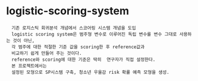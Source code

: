 # logistic-scoring-system  
   
      기존 로지스틱 회귀분석 개념에서 스코어링 시스템 개념을 도입
      logistic scoring system은 범주형 변수로 이루어진 독립 변수를 변수 그대로 사용하는 것이 아닌,
      각 범주에 대한 적절한 기준 값을 scoring한 후 reference값과
      비교하기 쉽게 만들어 주는 것이다.
      reference와 scoring에 대한 기준은 딱히  연구자가 직접 설정한다.
      본 프로젝트에서는 
      설정된 모형으로 SP시스템 구축, 청소년 우울감 risk 확률 예측 모형을 생성.
   
   
